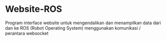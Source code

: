 # Website-ROS
Program interface website untuk mengendalikan dan menampilkan data
dari dan ke ROS (Robot Operating System)
menggunakan komunikasi / perantara websocket
